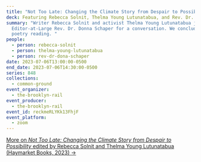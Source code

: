 ```yaml
---
title: "Not Too Late: Changing the Climate Story from Despair to Possibility"
deck: Featuring Rebecca Solnit, Thelma Young Lutunatabua, and Rev. Dr. Donna Schaper
summary: "Writer Rebecca Solnit and activist Thelma Young Lutunatabua join Rail
  Editor-at-Large Rev. Dr. Donna Schaper for a conversation. We conclude with a
  poetry reading. "
people:
  - person: rebecca-solnit
  - person: thelma-young-lutunatabua
  - person: rev-dr-dona-schaper
date: 2023-07-06T13:00:00-0500
end_date: 2023-07-06T14:30:00-0500
series: 848
collections:
  - common-ground
event_organizer:
  - the-brooklyn-rail
event_producer:
  - the-brooklyn-rail
event_id: reckmeRLYKk13FhjF
event_platform:
  - zoom
---
```

[M﻿ore on *Not Too Late: Changing the Climate Story from Despair to Possibility* edited by Rebecca Solnit and Thelma Young Lutunatabua (Haymarket Books, 2023) →](https://www.nottoolateclimate.com/)